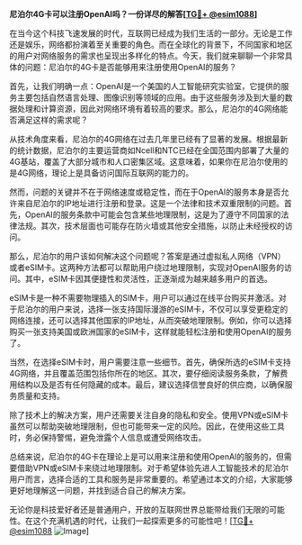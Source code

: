 **尼泊尔4G卡可以注册OpenAI吗？一份详尽的解答[[TG💪+ @esim1088](https://t.me/s/esim1088)]**

在当今这个科技飞速发展的时代，互联网已经成为我们生活的一部分。无论是工作还是娱乐，网络都扮演着至关重要的角色。而在全球化的背景下，不同国家和地区的用户对网络服务的需求也呈现出多样化的特点。今天，我们就来聊聊一个非常具体的问题：尼泊尔的4G卡是否能够用来注册使用OpenAI的服务？

首先，让我们明确一点：OpenAI是一个美国的人工智能研究实验室，它提供的服务主要包括自然语言处理、图像识别等领域的应用。由于这些服务涉及到大量的数据处理和计算资源，因此对网络环境有着较高的要求。那么，尼泊尔的4G网络能否满足这样的需求呢？

从技术角度来看，尼泊尔的4G网络在过去几年里已经有了显著的发展。根据最新的统计数据，尼泊尔的主要运营商如Ncell和NTC已经在全国范围内部署了大量的4G基站，覆盖了大部分城市和人口密集区域。这意味着，如果你在尼泊尔使用的是4G网络，理论上是具备访问国际互联网的能力的。

然而，问题的关键并不在于网络速度或稳定性，而在于OpenAI的服务本身是否允许来自尼泊尔的IP地址进行注册和登录。这是一个法律和技术双重限制的问题。首先，OpenAI的服务条款中可能会包含某些地理限制，这是为了遵守不同国家的法律法规。其次，技术层面也可能存在防火墙或其他安全措施，以防止未经授权的访问。

那么，尼泊尔的用户该如何解决这个问题呢？答案是通过虚拟私人网络（VPN）或者eSIM卡。这两种方法都可以帮助用户绕过地理限制，实现对OpenAI服务的访问。其中，eSIM卡因其便捷性和灵活性，正逐渐成为越来越多用户的首选。

eSIM卡是一种不需要物理插入的SIM卡，用户可以通过在线平台购买并激活。对于尼泊尔的用户来说，选择一张支持国际漫游的eSIM卡，不仅可以享受更稳定的网络连接，还可以选择其他国家的IP地址，从而突破地理限制。例如，你可以选择购买一张支持美国或欧洲国家的eSIM卡，这样就能轻松注册和使用OpenAI的服务了。

当然，在选择eSIM卡时，用户需要注意一些细节。首先，确保所选的eSIM卡支持4G网络，并且覆盖范围包括你所在的地区。其次，要仔细阅读服务条款，了解费用结构以及是否有任何隐藏的成本。最后，建议选择信誉良好的供应商，以确保服务质量和支持。

除了技术上的解决方案，用户还需要关注自身的隐私和安全。使用VPN或eSIM卡虽然可以帮助突破地理限制，但也可能带来一定的风险。因此，在使用这些工具时，务必保持警惕，避免泄露个人信息或遭受网络攻击。

总结来说，尼泊尔的4G卡在理论上是可以用来注册和使用OpenAI的服务的，但需要借助VPN或eSIM卡来绕过地理限制。对于希望体验先进人工智能技术的尼泊尔用户而言，选择合适的工具和服务是非常重要的。希望通过本文的介绍，大家能够更好地理解这一问题，并找到适合自己的解决方案。

无论你是科技爱好者还是普通用户，开放的互联网世界总能带给我们无限的可能性。在这个充满机遇的时代，让我们一起探索更多的可能性吧！[[TG💪+ @esim1088](https://t.me/s/esim1088) ![Image](https://i.postimg.cc/4NQfJmqS/Snipaste-2025-05-13-00-14-12.png)]
